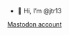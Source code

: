- 👋 Hi, I’m @jtr13

<!---
jtr13/jtr13 is a ✨ special ✨ repository because its `README.md` (this file) appears on your GitHub profile.
You can click the Preview link to take a look at your changes.
--->
<a rel="me" href="https://fosstodon.org/@jtr13">Mastodon account</a>
